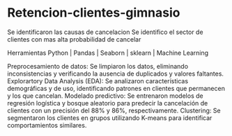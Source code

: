 # Retencion-clientes-gimnasio
Se identificaron las causas de cancelacion
Se identifico el sector de clientes con mas alta probabilidad de cancelar

Herramientas
Python | Pandas | Seaborn | sklearn | Machine Learning

Preprocesamiento de datos: Se limpiaron los datos, eliminando inconsistencias y verificando la ausencia de duplicados y valores faltantes.
Explorartory Data Analysis (EDA): Se analizaron características demográficas y de uso, identificando patrones en clientes que permanecen y los que cancelan.
Modelado predictivo: Se entrenaron modelos de regresión logística y bosque aleatorio para predecir la cancelación de clientes con un precisión del 88% y 86%, respectivamente.
Clustering: Se segmentaron los clientes en grupos utilizando K-means para identificar comportamientos similares.
